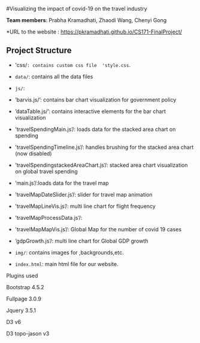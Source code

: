 #Visualizing the impact of covid-19 on the travel industry

**Team members**: Prabha Kramadhati, Zhaodi Wang, Chenyi Gong 

*URL to the website : https://pkramadhati.github.io/CS171-FinalProject/

## Project Structure

- 'css/`: contains custom css file  'style.css`.
- `data/`: contains all the data files 

- `js/`:
- ’barvis.js/’: contains bar chart visualization for government policy 

- ’dataTable.js/’: contains interactive elements for the bar chart visualization

- ’travelSpendingMain.js’/: loads data for the stacked area chart on spending 

- ’travelSpendingTimeline.js’/: handles brushing for the stacked area chart (now disabled)

- ’travelSpendingstackedAreaChart.js’/: stacked area chart visualization on global travel spending

- ’main.js’/:loads data for the travel map

- ’travelMapDateSlider.js’/: slider for travel map animation

- ’travelMapLineVis.js’/: multi line chart for flight frequency

- ’travelMapProcessData.js’/: 

- 'travelMapMapVis.js’/: Global Map for the number of covid 19 cases

- ’gdpGrowth.js’/: multi line chart for Global GDP growth 


- `img/`: contains images for ,backgrounds,etc. 
- `index.html`: main html file for our website.



Plugins used 

Bootstrap 4.5.2

Fullpage 3.0.9

Jquery 3.5.1

D3 v6

D3 topo-jason v3




